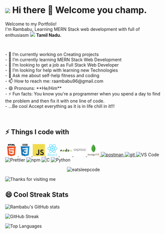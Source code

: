 <h1><img src="https://emojis.slackmojis.com/emojis/images/1531849430/4246/blob-sunglasses.gif?1531849430" width="30"/> Hi there 👋 Welcome you champ.</h1>

<p>Welcome to my Portfolio! </br> I'm Rambabu, Learning MERN Stack web development with full of enthusiasm <img src="https://image.flaticon.com/icons/png/512/3909/3909444.png" width="13"/> <b>Tamil Nadu.</b></p><br /> 

<p>
- 🔭 I’m currently working on Creating projects 
  <br>
- 🌱 I’m currently learning MERN Stack Web Development
   <br>
- 👯 I’m looking to get a job as Full Stack Web Developer
<br>
- 🤔 I’m looking for help with learning new Technologies
<br>
- 💬 Ask me about self-help fitness and coding
<br>
- 📫 How to reach me: raambabu96@gmail.com
<br>
- 😄 Pronouns: **He/Him**
<br>
- ⚡ Fun facts: You know you're a programmer when you spend a day to find the problem and then fix it with one line of code.
  <br>
-    ...Be cool Accept everything as it is in life chill in it!!!
  </p><br />





## ⚡ Things I code with

<p>
  <p align="left">
    <a href="https://www.w3.org/html/" target="_blank"> <img src="https://raw.githubusercontent.com/devicons/devicon/master/icons/html5/html5-original-wordmark.svg" alt="html5" width="40" height="40"/> </a>
    <a href="https://www.w3schools.com/css/" target="_blank"> <img src="https://raw.githubusercontent.com/devicons/devicon/master/icons/css3/css3-original-wordmark.svg" alt="css3" width="40" height="40"/> </a>
    <a href="https://developer.mozilla.org/en-US/docs/Web/JavaScript" target="_blank"> <img src="https://raw.githubusercontent.com/devicons/devicon/master/icons/javascript/javascript-original.svg" alt="javascript" width="40" height="40"/> </a>
<a href="https://reactjs.org/" target="_blank"> <img src="https://raw.githubusercontent.com/devicons/devicon/master/icons/react/react-original-wordmark.svg" alt="react" width="40" height="40"/> </a>
      <a href="https://nodejs.org" target="_blank"> <img src="https://raw.githubusercontent.com/devicons/devicon/master/icons/nodejs/nodejs-original-wordmark.svg" alt="nodejs" width="40" height="40"/> </a>
    <a href="https://expressjs.com" target="_blank"> <img src="https://raw.githubusercontent.com/devicons/devicon/master/icons/express/express-original-wordmark.svg" alt="express" width="40" height="40"/> </a>
    <a href="https://www.mongodb.com/" target="_blank"> <img src="https://raw.githubusercontent.com/devicons/devicon/master/icons/mongodb/mongodb-original-wordmark.svg" alt="mongodb" width="40" height="40"/> </a>
<a href="https://www.postman.com/" target="_blank"> <img src="https://www.vectorlogo.zone/logos/getpostman/getpostman-icon.svg" alt="postman" width="40" height="40"/> </a>
<a href="https://git-scm.com/" target="_blank"> <img src="https://www.vectorlogo.zone/logos/git-scm/git-scm-icon.svg" alt="git" width="40" height="40"/> </a>
    <img alt="VS Code" src="https://img.shields.io/badge/-VS_Code-007ACC?style=flat-square&logo=visual-studio-code&logoColor=white" /> 
  <img alt="Prettier" src="https://img.shields.io/badge/-Prettier-F7B93E?style=flat-square&logo=prettier&logoColor=white" />
  <img alt="npm" src="https://img.shields.io/badge/-NPM-CB3837?style=flat-square&logo=npm&logoColor=white" />
   <img alt="C" src="https://img.shields.io/badge/C-00599C?style=flat&logo=c&logoColor=white)" />
    <img alt="Python" src="https://img.shields.io/badge/Python-FFD43B?style=flat&logo=python&logoColor=darkgreen" />

    


  <div align="center">
<img src="https://github.com/raghavk16/raghavk16/blob/master/giphy.webp" alt="eatsleepcode" width="250" height="250" />
</div>
</p>
 
<img height="120" alt="Thanks for visiting me" width="100%" src="https://raw.githubusercontent.com/BrunnerLivio/brunnerlivio/master/images/marquee.svg" />

## 😄 Cool Streak Stats

![Rambabu's GitHub stats](https://github-readme-stats.vercel.app/api?username=RambabuMS&show_icons=true&theme=radical)

![GitHub Streak](https://github-readme-streak-stats.herokuapp.com/?user=RambabuMS&theme=radical)

![Top Languages](https://github-readme-stats.vercel.app/api/top-langs/?username=RambabuMS&layout=compact&theme=radical&langs_count=6)





  






